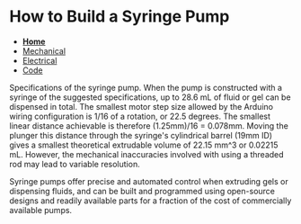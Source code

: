 # How to Build a Syringe Pump

- **[Home](/Syringe-Pump-3890/index)**
- [Mechanical](/Syringe-Pump-3890/mechanical)
- [Electrical](/Syringe-Pump-3890/electrical)
- [Code](/Syringe-Pump-3890/code)

Specifications of the syringe pump.
When the pump is constructed with a syringe of the suggested specifications, up to 28.6 mL of fluid or gel can be dispensed in total. The smallest motor step size allowed by the Arduino wiring configuration is 1/16 of a rotation, or 22.5 degrees. The smallest linear distance achievable is therefore (1.25mm)/16 = 0.078mm. Moving the plunger this distance through the syringe's cylindrical barrel (19mm ID) gives a smallest theoretical extrudable volume of 22.15 mm^3 or 0.02215 mL. However, the mechanical inaccuracies involved with using a threaded rod may lead to variable resolution.

Syringe pumps offer precise and automated control when extruding gels or dispensing fluids, and can be built and programmed using open-source designs and readily available parts for a fraction of the cost of commercially available pumps. 


